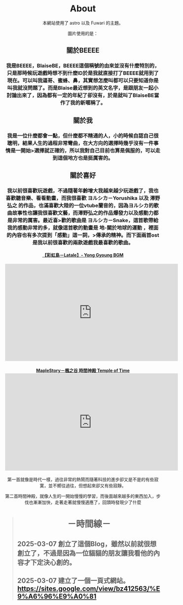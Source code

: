 # <center>About</center>

<center> 本網站使用了 astro 以及 Fuwari 的主題。

圖片使用的是：

## 關於BEEEE

### 我是BEEEE，BlaiseBE，BEEEE這個稱號的由來並沒有什麼特別的，只是那時候玩遊戲時想不到什麼ID於是我就直接打了BEEEE就用到了現在。可以叫我逼哥、蜜蜂、鼻，其實想怎麼叫都可以只要知道你是叫我就沒問題了。而是Blaise最近想到的英文名字，是跟朋友一起小討論出來了，因為都有一定的年紀了卻沒有，於是就叫了BlaiseBE當作了我的新暱稱了。

## 關於我

### 我是一位什麼都會一點，但什麼都不精通的人，小的時候自認自己很聰明，結果人生的過程非常彎曲，在大方向的選擇時幾乎沒有一件事情是一開始>選擇就正確的，所以我對自己目前也算是佩服的，可以走到這個地方也是挺厲害的。

## 關於喜好
### 我以前很喜歡玩遊戲，不過隨著年齡增大我越來越少玩遊戲了，我也喜歡聽音樂、看看動畫，而我很喜歡 ヨルシカ－Yorushika 以及 澤野弘之 的作品，也滿喜歡大陸的一位vtube蘭音的，因為ヨルシカ的歌曲故事性也讓我很喜歡文藝，而澤野弘之的作品爆發力以及感動力都是非常的厲害。最近喜>歡的歌曲是 ヨルシカ－Snake，這首歌帶給我的感動非常的多，就像這首歌的動畫是 地-關於地球的運動 ，裡面的內容也有多次提到「感動」這一詞，>傳承的精神。而下面兩首ost是我以前很喜歡的兩款遊戲我最喜歡的歌曲。

#### [【彩虹島－Latale】- Yong Gyoung BGM](https://youtu.be/a5-doFso9eA) 
<iframe width="560" height="315" src="https://www.youtube.com/embed/a5-doFso9eA" frameborder="0" allow="accelerometer; autoplay; encrypted-media; gyroscope; picture-in-picture" allowfullscreen></iframe>

 #### [MapleStory－楓之谷 時間神殿 Temple of Time](https://www.youtube.com/embed/uz1ofi-h9t4)<iframe width="560" height="315" src="https://www.youtube.com/embed/uz1ofi-h9t4" frameborder="0" allow="accelerometer; autoplay; encrypted-media; gyroscope; picture-in-picture" allowfullscreen></iframe>


第一首就像是時代一樣，過往非常的熱鬧而隨著科技的進步卻又是不是的有些寂寞，並不嚮往過往，但想起來卻又有些寂靜。

第二首時間神殿，就像人生的一開始慢慢的學習，而後面越來越多的東西加入，步伐也漸漸加快，走著走著就慢慢適應了，回頭時發現少了什麼

</center>

># <center>－時間線－</center>
>## 2025-03-07 創立了這個Blog，雖然以前就很想創立了，不過是因為一位貓貓的朋友讓我看他的內容才下定決心創的。
>## 2025-03-07 建立了一個一頁式網站。https://sites.google.com/view/bz412563/%E9%A6%96%E9%A0%81